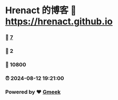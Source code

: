 # Hrenact 的博客 :link: https://hrenact.github.io 
### :page_facing_up: [7](https://hrenact.github.io/tag.html) 
### :speech_balloon: 2 
### :hibiscus: 10800 
### :alarm_clock: 2024-08-12 19:21:00 
### Powered by :heart: [Gmeek](https://github.com/Meekdai/Gmeek)
